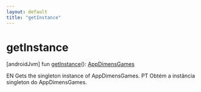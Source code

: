 ```yaml
---
layout: default
title: "getInstance"
---
```


# getInstance

[androidJvm]
fun [getInstance](get-instance.md)(): [AppDimensGames](../index.md)

EN Gets the singleton instance of AppDimensGames. PT Obtém a instância singleton do AppDimensGames.
